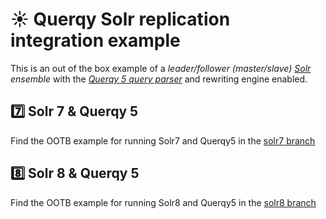 # ☀️ Querqy Solr replication integration example

This is an out of the box example of a _leader/follower (master/slave)
[Solr](https://solr.apache.org) ensemble_
with the [_Querqy 5 query parser_](https://docs.querqy.org/querqy/index.html)
and rewriting engine enabled.


## 7️⃣ Solr 7 & Querqy 5

Find the OOTB example for running Solr7 and Querqy5 in the [solr7 branch](https://github.com/solr-cool/solr-classic-querqy-integration/tree/solr7)

## 8️⃣ Solr 8 & Querqy 5

Find the OOTB example for running Solr8 and Querqy5 in the [solr8 branch](https://github.com/solr-cool/solr-classic-querqy-integration/tree/solr8)
